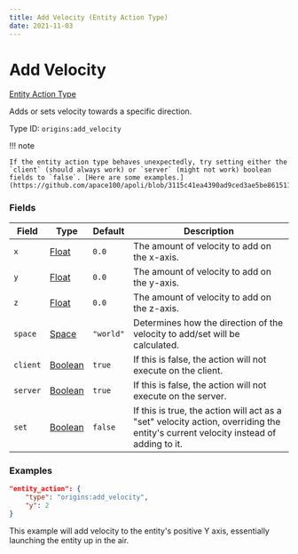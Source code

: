 ```yaml
---
title: Add Velocity (Entity Action Type)
date: 2021-11-03
---
```


# Add Velocity

[Entity Action Type](../entity_action_types.md)

Adds or sets velocity towards a specific direction.

Type ID: `origins:add_velocity`

!!! note

    If the entity action type behaves unexpectedly, try setting either the `client` (should always work) or `server` (might not work) boolean fields to `false`. [Here are some examples.](https://github.com/apace100/apoli/blob/3115c41ea4390ad9ced3ae5be86151131accc36f/testdata/apoli/powers/add_velocity.json)


### Fields

Field  | Type | Default | Description
-------|------|---------|-------------
`x` | [Float](../data_types/float.md) | `0.0` | The amount of velocity to add on the x-axis.
`y` | [Float](../data_types/float.md) | `0.0` | The amount of velocity to add on the y-axis.
`z` | [Float](../data_types/float.md) | `0.0` | The amount of velocity to add on the z-axis.
`space` | [Space](../data_types/space.md) | `"world"` | Determines how the direction of the velocity to add/set will be calculated.
`client` | [Boolean](../data_types/boolean.md) | `true` | If this is false, the action will not execute on the client.
`server` | [Boolean](../data_types/boolean.md) | `true` | If this is false, the action will not execute on the server.
`set` | [Boolean](../data_types/boolean.md) | `false` | If this is true, the action will act as a "set" velocity action, overriding the entity's current velocity instead of adding to it.



### Examples

```json
"entity_action": {
    "type": "origins:add_velocity",
    "y": 2
}
```

This example will add velocity to the entity's positive Y axis, essentially launching the entity up in the air.
